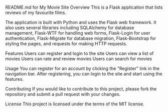 README.md for My Movie Site
Overview
This is a Flask application that lists reviews of my favourite films.

The application is built with Python and uses the Flask web framework. It also uses several libraries including SQLAlchemy for database management, Flask-WTF for handling web forms, Flask-Login for user authentication, Flask-Migrate for database migration, Flask-Bootstrap for styling the pages, and requests for making HTTP requests.

Features
Users can register and login to the site
Users can view a list of movies
Users can rate and review movies
Users can search for movies

Usage
You can register for an account by clicking the "Register" link in the navigation bar. After registering, you can login to the site and start using the features.

Contributing
If you would like to contribute to this project, please fork the repository and submit a pull request with your changes.

License
This project is licensed under the terms of the MIT license.




